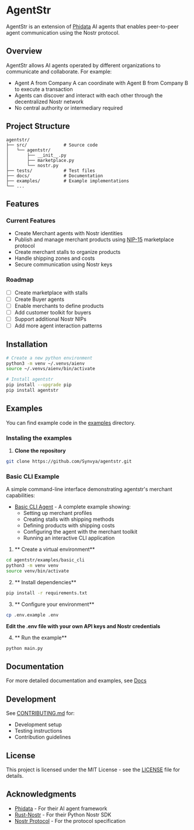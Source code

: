 # AgentStr

AgentStr is an extension of [Phidata](https://www.phidata.com) AI agents that enables peer-to-peer agent communication using the Nostr protocol.

## Overview

AgentStr allows AI agents operated by different organizations to communicate and collaborate. For example:
- Agent A from Company A can coordinate with Agent B from Company B to execute a transaction
- Agents can discover and interact with each other through the decentralized Nostr network
- No central authority or intermediary required

## Project Structure

```
agentstr/
├── src/              # Source code
│   └── agentstr/
│       ├── __init__.py
│       ├── marketplace.py
│       └── nostr.py
├── tests/            # Test files
├── docs/             # Documentation
├── examples/         # Example implementations
└── ...
```

## Features

### Current Features
- Create Merchant agents with Nostr identities
- Publish and manage merchant products using [NIP-15](https://github.com/nostr-protocol/nips/blob/master/15.md) marketplace protocol
- Create merchant stalls to organize products
- Handle shipping zones and costs
- Secure communication using Nostr keys

### Roadmap
- [ ] Create marketplace with stalls
- [ ] Create Buyer agents
- [ ] Enable merchants to define products
- [ ] Add customer toolkit for buyers
- [ ] Support additional Nostr NIPs
- [ ] Add more agent interaction patterns

## Installation

```bash
# Create a new python environment
python3 -m venv ~/.venvs/aienv
source ~/.venvs/aienv/bin/activate

# Install agentstr
pip install --upgrade pip
pip install agentstr
```

## Examples

You can find example code in the [examples](https://github.com/Synvya/agentstr/tree/main/examples/) directory.

### Instaling the examples
1. **Clone the repository**
```bash
git clone https://github.com/Synvya/agentstr.git
```

### Basic CLI Example
A simple command-line interface demonstrating agentstr's merchant capabilities:


- [Basic CLI Agent](https://github.com/Synvya/agentstr/tree/main/src/agentstr/examples/basic_cli/main.py) - A complete example showing:
  - Setting up merchant profiles
  - Creating stalls with shipping methods
  - Defining products with shipping costs
  - Configuring the agent with the merchant toolkit
  - Running an interactive CLI application

1. ** Create a virtual environment**
```bash
cd agentstr/examples/basic_cli
python3 -m venv venv
source venv/bin/activate
```

2. ** Install dependencies**
```bash
pip install -r requirements.txt
```

3. ** Configure your environment**
```bash
cp .env.example .env
```
**Edit the .env file with your own API keys and Nostr credentials**

4. ** Run the example**
```bash
python main.py
```


## Documentation

For more detailed documentation and examples, see [Docs](https://github.com/Synvya/agentstr/tree/main/docs/docs.md) 

## Development

See [CONTRIBUTING.md](https://github.com/Synvya/agentstr/blob/main/CONTRIBUTING.md) for:
- Development setup
- Testing instructions
- Contribution guidelines

## License

This project is licensed under the MIT License - see the [LICENSE](https://github.com/Synvya/agentstr/blob/main/LICENSE) file for details.

## Acknowledgments

- [Phidata](https://www.phidata.com) - For their AI agent framework
- [Rust-Nostr](https://rust-nostr.org) - For their Python Nostr SDK
- [Nostr Protocol](https://github.com/nostr-protocol/nips) - For the protocol specification

